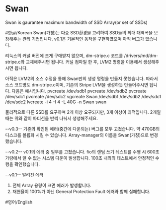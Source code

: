 ﻿# Swan
Swan is gaurantee maximum bandwidth of SSD Array(or set of SSDs)

#한글/Korean
Swan(가칭)는 다중 SSD환경을 고려하여 SSD들의 최대 대역폭을 보장해주는 관리 기법입니다.
v0.1은 기본적인 동작을 구현하였으며 아직 버그가 있습니다.

리눅스의 커널 버전에 크게 구애받지 않으며, dm-stripe.c 코드를
/drivers/md/dm-stripe.c와 교체해주시면 됩니다.
커널 컴파일 한 후, LVM2 명령을 이용해서 생성해주시면 됩니다.

아직은 LVM2의 소스 수정을 통해 Swan만의 생성 명령을 만들지 못했습니다.
따라서 소스 코드명도 dm-stripe.c이며, 기존의 Stripe LVM을 생성하듯 만들어주시면 됩니다.
다음은 예시입니다.
pvcreate /dev/sdb1
pvcreate /dev/sdb2
pvcreate /dev/sdc1
pvcreate /dev/sdc2
vgcreate Swan /dev/sdb1 /dev/sdb2 /dev/sdc1 /dev/sdc2
lvcreate -i 4 -I 4 -L 40G -n Swan swan

물리적으로 다른 SSD를 요구하며 2개 이상 요구되지만, 3개 이상이 최적입니다.
2개일 때는 위와 같이 파티션을 반씩 나눠서 생성해주세요.

--v0.3--
기존의 확인된 에러(중간에 다운되는) 버그를 모두 고쳤습니다.
약 470GB의 디스크를 볼륨화 시킬 수 있습니다.
Array-manager의 이름을 Swan(가칭)으로 변경했습니다.

--v0.2--
v0.1의 에러 중 일부를 고쳤습니다.
fio의 랜덤 쓰기 테스트를 수행 시 600초 가량에서 알 수 없는 시스템 다운이 발생합니다.
100초 내외의 테스트에서 안정적인 수행을 확인했습니다.

--v0.1--
알려진 에러
1. 전체 Array 용량이 크면 에러가 발생합니다.
2. 재현율이 100%가 아닌 General Protection Fault 에러와 함께 실패합니다.

#영어/English
